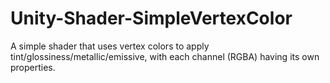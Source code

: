 # Unity-Shader-SimpleVertexColor
A simple shader that uses vertex colors to apply tint/glossiness/metallic/emissive, with each channel (RGBA) having its own properties.
